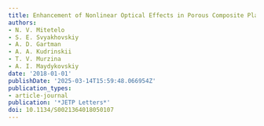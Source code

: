 ```yaml
---
title: Enhancement of Nonlinear Optical Effects in Porous Composite Plasmonic Structures
authors:
- N. V. Mitetelo
- S. E. Svyakhovskiy
- A. D. Gartman
- A. A. Kudrinskii
- T. V. Murzina
- A. I. Maydykovskiy
date: '2018-01-01'
publishDate: '2025-03-14T15:59:48.066954Z'
publication_types:
- article-journal
publication: '*JETP Letters*'
doi: 10.1134/S0021364018050107
---
```

